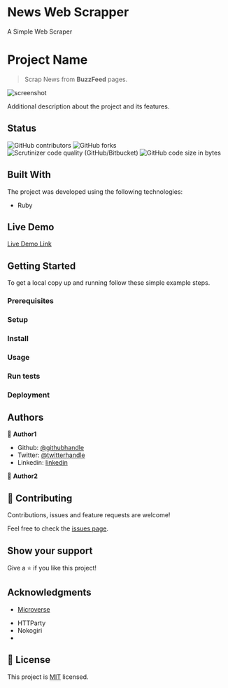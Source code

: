 # News Web Scrapper
A Simple Web Scraper

# Project Name

> Scrap News from **BuzzFeed** pages.

![screenshot](./app_screenshot.png)

Additional description about the project and its features.

## Status 
![GitHub contributors](https://img.shields.io/github/contributors/genzaraki/newsscrapper)
![GitHub forks](https://img.shields.io/github/forks/genzaraki/newsscrapper)
![Scrutinizer code quality (GitHub/Bitbucket)](https://img.shields.io/scrutinizer/quality/b/genzaraki/newsscrapper?style=flat-square)
![GitHub code size in bytes](https://img.shields.io/github/languages/code-size/genzaraki/newsscrapper)

## Built With
The project was developed using the following technologies:

- Ruby

## Live Demo

[Live Demo Link](https://livedemo.com)


## Getting Started

To get a local copy up and running follow these simple example steps.

### Prerequisites

### Setup

### Install

### Usage

### Run tests

### Deployment



## Authors

👤 **Author1**

- Github: [@githubhandle](https://github.com/githubhandle)
- Twitter: [@twitterhandle](https://twitter.com/twitterhandle)
- Linkedin: [linkedin](https://linkedin.com/linkedinhandle)

👤 **Author2**

## 🤝 Contributing

Contributions, issues and feature requests are welcome!

Feel free to check the [issues page](issues/).

## Show your support

Give a ⭐️ if you like this project!

## Acknowledgments
* [Microverse](https://www.microverse.org/)
- HTTParty
- Nokogiri
- 

## 📝 License

This project is [MIT](lic.url) licensed.


<!-- MARKDOWN LINKS & IMAGES -->
<!-- https://www.markdownguide.org/basic-syntax/#reference-style-links -->




